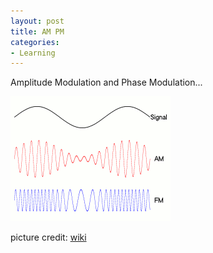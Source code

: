 ```yaml
---
layout: post
title: AM PM
categories:
- Learning
---
```



Amplitude Modulation and Phase Modulation...

![](/img/ampm.gif "ampm")

picture credit: [wiki](http://en.wikipedia.org/wiki/File:Amfm3-en-de.gif)

